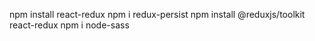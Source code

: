 npm install react-redux
npm i redux-persist
npm install @reduxjs/toolkit react-redux
npm i node-sass
